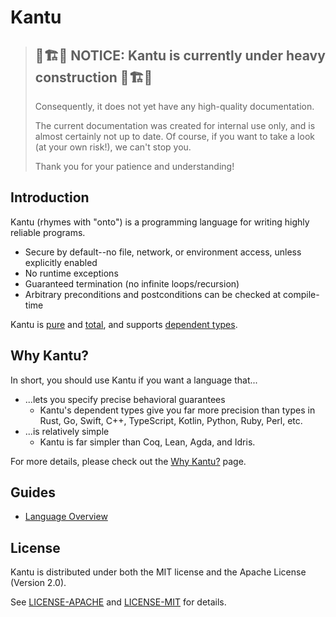 # Kantu

> ## 🚧🏗🚧 NOTICE: Kantu is currently under heavy construction 🚧🏗🚧
>
> Consequently, it does not yet have any high-quality documentation.
>
> The current documentation was created for internal use only,
> and is almost certainly not up to date.
> Of course, if you want to take a look (at your own risk!), we can't stop you.
>
> Thank you for your patience and understanding!

## Introduction

Kantu (rhymes with "onto") is a programming language for writing highly reliable programs.

- Secure by default--no file, network, or environment access, unless explicitly enabled
- No runtime exceptions
- Guaranteed termination (no infinite loops/recursion)
- Arbitrary preconditions and postconditions can be checked at compile-time

Kantu is [pure](https://en.wikipedia.org/wiki/Purely_functional_programming) and [total](https://en.wikipedia.org/wiki/Total_functional_programming), and supports [dependent types](https://en.wikipedia.org/wiki/Dependent_type).

## Why Kantu?

In short, you should use Kantu if you want a language that...

- ...lets you specify precise behavioral guarantees
  - Kantu's dependent types give you far more precision than types in Rust, Go, Swift, C++, TypeScript, Kotlin, Python, Ruby, Perl, etc.
- ...is relatively simple
  - Kantu is far simpler than Coq, Lean, Agda, and Idris.

For more details, please check out the [Why Kantu?](./docs/why_kantu.md) page.

## Guides

- [Language Overview](./docs/overview.md)

## License

Kantu is distributed under both the MIT license and the Apache License (Version 2.0).

See [LICENSE-APACHE](./LICENSE-APACHE) and [LICENSE-MIT](./LICENSE-MIT) for details.
